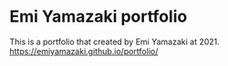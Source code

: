 # Emi Yamazaki portfolio
This is a portfolio that created by Emi Yamazaki at 2021.
https://emiyamazaki.github.io/portfolio/
